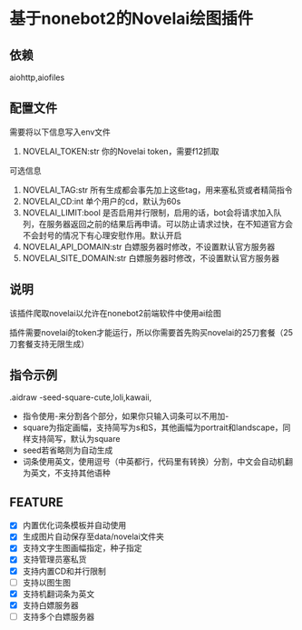 # 基于nonebot2的Novelai绘图插件

## 依赖
aiohttp,aiofiles
## 配置文件
需要将以下信息写入env文件

1. NOVELAI_TOKEN:str   你的Novelai token，需要f12抓取

可选信息

1. NOVELAI_TAG:str   所有生成都会事先加上这些tag，用来塞私货或者精简指令
2. NOVELAI_CD:int   单个用户的cd，默认为60s
3. NOVELAI_LIMIT:bool   是否启用并行限制，启用的话，bot会将请求加入队列，在服务器返回之前的结果后再申请。可以防止请求过快，在不知道官方会不会封号的情况下有心理安慰作用。默认开启
4. NOVELAI_API_DOMAIN:str 白嫖服务器时修改，不设置默认官方服务器
5. NOVELAI_SITE_DOMAIN:str 白嫖服务器时修改，不设置默认官方服务器

## 说明
该插件爬取novelai以允许在nonebot2前端软件中使用ai绘图

插件需要novelai的token才能运行，所以你需要首先购买novelai的25刀套餐（25刀套餐支持无限生成）
## 指令示例
.aidraw -seed-square-cute,loli,kawaii,
- 指令使用-来分割各个部分，如果你只输入词条可以不用加-
- square为指定画幅，支持简写为s和S，其他画幅为portrait和landscape，同样支持简写，默认为square
- seed若省略则为自动生成
- 词条使用英文，使用逗号（中英都行，代码里有转换）分割，中文会自动机翻为英文，不支持其他语种
## FEATURE
-[x] 内置优化词条模板并自动使用
-[x] 生成图片自动保存至data/novelai文件夹
-[x] 支持文字生图画幅指定，种子指定
-[x] 支持管理员塞私货
-[x] 支持内置CD和并行限制
-[ ] 支持以图生图
-[x] 支持机翻词条为英文
-[x] 支持白嫖服务器
-[ ] 支持多个白嫖服务器